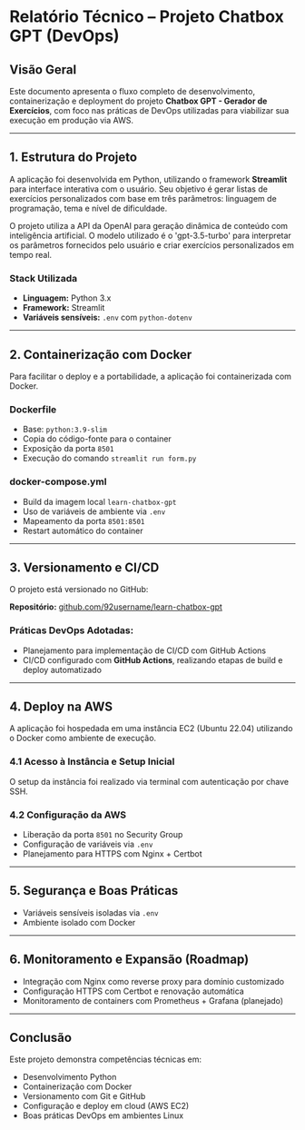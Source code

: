 # Relatório Técnico – Projeto Chatbox GPT (DevOps)

## Visão Geral

Este documento apresenta o fluxo completo de desenvolvimento, containerização e deployment do projeto **Chatbox GPT - Gerador de Exercícios**, com foco nas práticas de DevOps utilizadas para viabilizar sua execução em produção via AWS.

---

## 1. Estrutura do Projeto

A aplicação foi desenvolvida em Python, utilizando o framework **Streamlit** para interface interativa com o usuário. Seu objetivo é gerar listas de exercícios personalizados com base em três parâmetros: linguagem de programação, tema e nível de dificuldade.

O projeto utiliza a API da OpenAI para geração dinâmica de conteúdo com inteligência artificial. O modelo utilizado é o 'gpt-3.5-turbo' para interpretar os parâmetros fornecidos pelo usuário e criar exercícios personalizados em tempo real.

### Stack Utilizada
- **Linguagem:** Python 3.x
- **Framework:** Streamlit
- **Variáveis sensíveis:** `.env` com `python-dotenv`

---

## 2. Containerização com Docker

Para facilitar o deploy e a portabilidade, a aplicação foi containerizada com Docker.

### Dockerfile
- Base: `python:3.9-slim`
- Copia do código-fonte para o container
- Exposição da porta `8501`
- Execução do comando `streamlit run form.py`

### docker-compose.yml
- Build da imagem local `learn-chatbox-gpt`
- Uso de variáveis de ambiente via `.env`
- Mapeamento da porta `8501:8501`
- Restart automático do container

---

## 3. Versionamento e CI/CD

O projeto está versionado no GitHub:

**Repositório:** [github.com/92username/learn-chatbox-gpt](https://github.com/92username/learn-chatbox-gpt)

### Práticas DevOps Adotadas:

- Planejamento para implementação de CI/CD com GitHub Actions
- CI/CD configurado com **GitHub Actions**, realizando etapas de build e deploy automatizado

---

## 4. Deploy na AWS

A aplicação foi hospedada em uma instância EC2 (Ubuntu 22.04) utilizando o Docker como ambiente de execução.

### 4.1 Acesso à Instância e Setup Inicial

O setup da instância foi realizado via terminal com autenticação por chave SSH.

### 4.2 Configuração da AWS
- Liberação da porta `8501` no Security Group
- Configuração de variáveis via `.env`
- Planejamento para HTTPS com Nginx + Certbot

---

## 5. Segurança e Boas Práticas

- Variáveis sensíveis isoladas via `.env`
- Ambiente isolado com Docker
---

## 6. Monitoramento e Expansão (Roadmap)

- Integração com Nginx como reverse proxy para domínio customizado
- Configuração HTTPS com Certbot e renovação automática
- Monitoramento de containers com Prometheus + Grafana (planejado)
---

## Conclusão

Este projeto demonstra competências técnicas em:
- Desenvolvimento Python
- Containerização com Docker
- Versionamento com Git e GitHub
- Configuração e deploy em cloud (AWS EC2)
- Boas práticas DevOps em ambientes Linux
